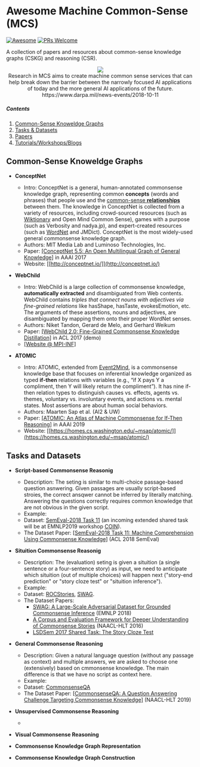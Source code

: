 # Awesome Machine Common-Sense (MCS)
[![Awesome](https://cdn.rawgit.com/sindresorhus/awesome/d7305f38d29fed78fa85652e3a63e154dd8e8829/media/badge.svg)](https://github.com/sindresorhus/awesome)
[![PRs Welcome](https://img.shields.io/badge/PRs-welcome-brightgreen.svg?style=flat-square)](http://makeapullrequest.com)

A collection of papers and resources about common-sense knowledge graphs (CSKG) and reasoning (CSR). 

<p align="center">
  <img src="https://www.darpa.mil/DDM_Gallery/teaching-machines-619-316.jpg">
  <br><span>Research in MCS aims to create machine common sense services that can help break down the barrier between the narrowly focused AI applications of today and the more general AI applications of the future. <br> https://www.darpa.mil/news-events/2018-10-11</span>
</p>

##### Contents  

1. [Common-Sense Knoweldge Graphs](#cskgs)  
2. [Tasks & Datasets](#datasets)
3. [Papers](#papers)
4. [Tutorials/Workshops/Blogs](#tutorials)



## Common-Sense Knoweldge Graphs
- **ConceptNet**
  - Intro: ConceptNet is a general, human-annotated commonsense knowledge graph, representing common **concepts** (words and phrases) that people use and the [common-sense **relationships**](https://github.com/commonsense/conceptnet5/wiki/Relations) between them. The knowledge in ConceptNet is collected from a variety of resources, including crowd-sourced resources (such as [Wiktionary](https://www.wiktionary.org/) and Open Mind Common Sense), games with a purpose (such as Verbosity and nadya.jp), and expert-created resources (such as [WordNet](https://wordnet.princeton.edu/) and JMDict). ConceptNet is the most widely-used general commonsense knowledge graph. 
  - Authors: MIT Media Lab and Luminoso Technologies, Inc.
  - Paper: [[ConceptNet 5.5: An Open Multilingual Graph of General Knowledge]](https://arxiv.org/abs/1612.03975) in AAAI 2017
  - Website: [[http://conceptnet.io/]](http://conceptnet.io/)


- **WebChild**
  - Intro: WebChild is a large collection of commonsense knowledge, **automatically extracted** and disambiguated from Web contents. WebChild contains _triples that connect nouns with adjectives via fine-grained relations_ like hasShape, hasTaste, evokesEmotion, etc. The arguments of these assertions, nouns and adjectives, are disambiguated by mapping them onto their proper WordNet senses.
  - Authors: Niket Tandon, Gerard de Melo, and Gerhard Weikum
  - Paper: [[WebChild 2.0: Fine-Grained Commonsense Knowledge Distillation]](http://people.mpi-inf.mpg.de/~ntandon/papers/tandon-acl2017-demo.pdf) in ACL 2017 (demo)
  - [[Website @ MPI-INF]](https://www.mpi-inf.mpg.de/departments/databases-and-information-systems/research/yago-naga/webchild/)
  
  
- **ATOMIC**
  - Intro: ATOMIC, extended from [Event2Mind](https://uwnlp.github.io/event2mind/), is a commonsense knowledge base that focuses on inferential knowledge organized as typed **if-then** relations with variables (e.g., “if X pays Y a compliment, then Y will likely return the compliment”). It has nine if-then relation types to distinguish causes vs. effects, agents vs. themes, voluntary vs. involuntary events, and actions vs. mental states. Most assertions are about human social behaviors. 
  - Authors: Maarten Sap et al. (AI2 & UW)
  - Paper: [[ATOMIC: An Atlas of Machine Commonsense for If-Then Reasoning]](https://arxiv.org/pdf/1811.00146.pdf)  in AAAI 2019
  - Website: [[https://homes.cs.washington.edu/~msap/atomic/]](https://homes.cs.washington.edu/~msap/atomic/)
  
## Tasks and Datasets

- **Script-based Commonsense Reasonig**

  - Description: The seting is similar to multi-choice passage-based question asnwering. Given passages are usually script-based stroies, the correct ansqwer cannot be inferred by literally matching. Answering the questions correctly requires common knowledge that are not obvious in the given script.
  - Example: 
  - Dataset: [SemEval-2018 Task 11](https://competitions.codalab.org/competitions/17184) (an incoming extended shared task will be at EMNLP2019 workshop [COIN](http://www.coli.uni-saarland.de/~mroth/COIN/)).
  - The Dataset Paper: [[SemEval-2018 Task 11: Machine Comprehension Using Commonsense Knowledge]](http://www.aclweb.org/anthology/S18-1119)  (ACL 2018 SemEval)
  

- **Situition Commonsense Reasonig**

  - Description: The (evaluation) seting is given a situition (a single sentence or a four-sentence story) as input, we need to anticipate which situition (out of multiple choices) will happen next ("story-end prediction" or "story cloze test" or "situition inference"). 
  - Example: 
  - Dataset: [ROCStories](http://cs.rochester.edu/nlp/rocstories/), [SWAG](https://rowanzellers.com/swag/).
  - The Dataset Papers: 
    - [SWAG: A Large-Scale Adversarial Dataset for Grounded Commonsense Inference](https://arxiv.org/abs/1808.05326) (EMNLP 2018) 
    - [A Corpus and Evaluation Framework for Deeper Understanding of Commonsense Stories](https://arxiv.org/abs/1604.01696) (NAACL-HLT 2016)
    - [LSDSem 2017 Shared Task: The Story Cloze Test](http://cs.rochester.edu/~nasrinm/files/Papers/lsdsem17-shared-task.pdf)

- **General Commonsense Reasoning**
 
  - Description: Given a natural language question (without any passage as context) and multiple answers, we are asked to choose one (extensively) based on cmmonsense knowledge. The main difference is that we have no script as context here. 
  - Example: 
  - Dataset: [CommonsenseQA](https://www.tau-nlp.org/commonsenseqa)
  - The Dataset Paper: [[CommonsenseQA: A Question Answering Challenge Targeting Commonsense Knowledge]](https://arxiv.org/abs/1811.00937) (NAACL-HLT 2019)

- **Unsupervised Commonsense Reasoning**

  - 

- **Visual Commonsense Reasoning**

- **Commonsense Knowledge Graph Representation**

- **Commonsense Knowledge Graph Construction**
